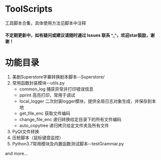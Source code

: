 # ToolScripts
工具脚本合集，具体使用方法见脚本中注释
#### 不定期更新中，如有疑问或建议请随时通过 Issues 联系 ^_^，欢迎star鼓励，谢谢！

# 功能目录
1. 美剧Superstore字幕转换剧本脚本--Superstore/
2. 常用函数封装模块--utils.py
   - common_log 捕获异常并打印错误信息
   - pprint 高亮打印，常用于调试
   - local_logger 二次封装logger模块，提供全局日志对象生成，并保存到本地
   - get_file_enc 获取文件编码
   - change_file_enc 递归转换给定目录下的所有文件编码
   - auto_copytree 递归拷贝给定文件夹及所有文件
3. PyQt文件转换
4. 压枪脚本（鼠标键盘监控）
5. Python3.7常用模块及内置函数测试脚本--testGrammar.py

and more...
